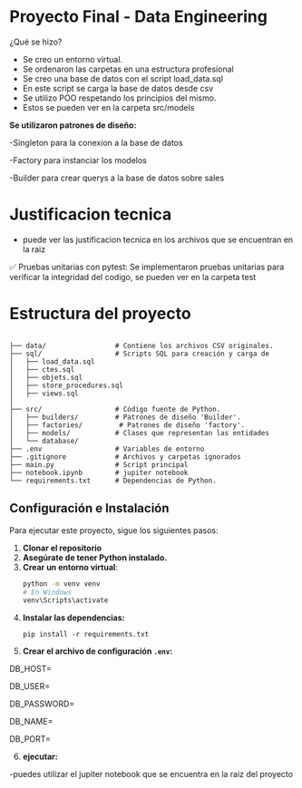 
# Proyecto Final - Data Engineering


¿Qué se hizo?

- Se creo un entorno virtual.
- Se ordenaron las carpetas en una estructura profesional
- Se creo una base de datos con el script load_data.sql
- En este script se carga la base de datos desde csv
- Se utilizo POO respetando los principios del mismo.
- Estos se pueden ver en la carpeta src/models

**Se utilizaron patrones de diseño:**

-Singleton para la conexion a la base de datos

-Factory para instanciar los modelos

-Builder para crear querys a la base de datos sobre sales

# Justificacion tecnica

- puede ver las justificacion tecnica en los archivos que se encuentran en la raiz

✅ Pruebas unitarias con pytest:
Se implementaron pruebas unitarias para verificar la integridad del codigo, se pueden ver en la carpeta test

# Estructura del proyecto
```

├── data/                 # Contiene los archivos CSV originales.
├── sql/                  # Scripts SQL para creación y carga de 
│   ├── load_data.sql
│   ├── ctes.sql
│   ├── objets.sql
│   ├── store_procedures.sql
│   ├── views.sql
│   
├── src/                  # Código fuente de Python.
│   ├── builders/         # Patrones de diseño 'Builder'.
│   ├── factories/         # Patrones de diseño 'factory'.
│   ├── models/           # Clases que representan las entidades 
│   └── database/         
├── .env                  # Variables de entorno 
├── .gitignore            # Archivos y carpetas ignorados 
├── main.py               # Script principal 
├── notebook.ipynb        # jupiter notebook
└── requirements.txt      # Dependencias de Python.
```

##  Configuración e Instalación

Para ejecutar este proyecto, sigue los siguientes pasos:

1.  **Clonar el repositorio**
2.  **Asegúrate de tener Python instalado.**
3.  **Crear un entorno virtual**:
    ```bash
    python -m venv venv
    # En Windows
    venv\Scripts\activate

    ```
4.  **Instalar las dependencias:**
    ```
    pip install -r requirements.txt
    ```
5.  **Crear el archivo de configuración `.env`:**

DB_HOST=

DB_USER=

DB_PASSWORD=

DB_NAME=

DB_PORT=


6.  **ejecutar:**

-puedes utilizar el jupiter notebook que se encuentra en la raiz del proyecto


